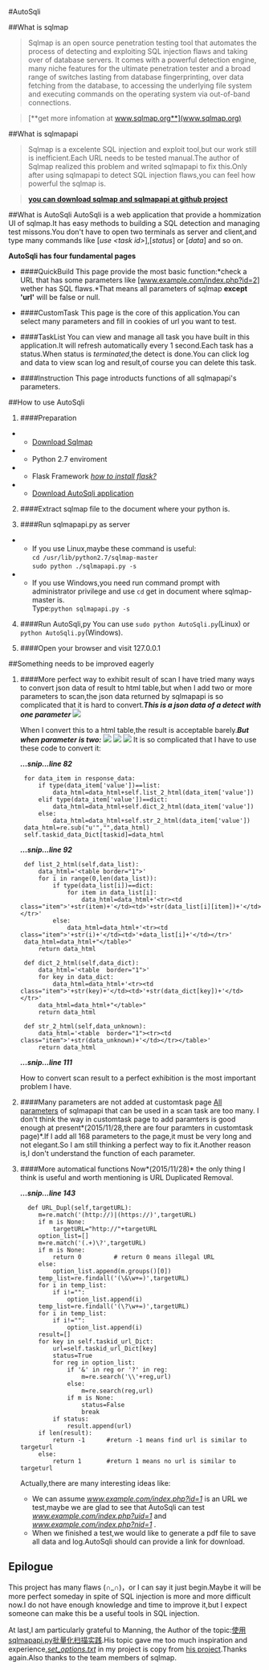 #AutoSqli

##What is sqlmap
> Sqlmap is an open source penetration testing tool that automates the process of detecting and exploiting SQL injection flaws and taking over of database servers. It comes with a powerful detection engine, many niche features for the ultimate penetration tester and a broad range of switches lasting from database fingerprinting, over data fetching from the database, to accessing the underlying file system and executing commands on the operating system via out-of-band connections.
   
   >[**get more infomation at www.sqlmap.org**](www.sqlmap.org)

##What is sqlmapapi
> Sqlmap is a excelente SQL injection and exploit tool,but our work still is inefficient.Each URL needs to be tested manual.The author of Sqlmap realized this problem and writed sqlmapapi to fix this.Only after using sqlmapapi to detect SQL injection flaws,you can feel how powerful the sqlmap is.
   
   >[**you can download sqlmap and sqlmapapi at github project**](https://github.com/sqlmapproject/sqlmap)
   
##What is AutoSqli
AutoSqli is a web application that provide a hommization UI of sqlmap.It has easy methods to building a SQL detection and managing test missons.You don't have to open two terminals as server and client,and type many commands like [*use <task id\>*],[*status*] or [*data*] and so on.

**AutoSqli has four fundamental pages**

* ####QuickBuild
This page provide the most basic function:*check a URL that has some parameters like [www.example.com/index.php?id=2] wether has SQL flaws.*That means all parameters of sqlmap **except 'url'** will be false or null.

* ####CustomTask
This page is the core of this application.You can select many parameters and fill in cookies of url you want to test.

* ####TaskList
You can view and manage all task you have built in this application.It will refresh automatically every 1 second.Each task has a status.When status is *terminated*,the detect is done.You can click log and data to view scan log and result,of course you can delete this task.

* ####Instruction
This page introducts functions of all sqlmapapi's parameters.

##How to use AutoSqli

1. ####Preparation

* * [Download Sqlmap](https://github.com/sqlmapproject/sqlmap)
* * Python 2.7 enviroment
* * Flask Framework *[how to install flask?](http://dormousehole.readthedocs.org/en/latest/)*
* * [Download AutoSqli application](https://github.com/LeeHDsniper/AutoSqli)

2. ####Extract sqlmap file to the document where your python is.

3. ####Run sqlmapapi.py as server

* * If you use Linux,maybe these command is useful:
<br>`cd /usr/lib/python2.7/sqlmap-master`
<br>`sudo python ./sqlmapapi.py -s`
* * If you use Windows,you need run command prompt with administrator privilege and use `cd` get in document where sqlmap-master is.
<br>Type:`python sqlmapapi.py -s`

4. ####Run AutoSqli,py
You can use `sudo python AutoSqli.py`(Linux) or `python AutoSqli.py`(Windows).

5. ####Open your browser and visit 127.0.0.1

##Something needs to be improved eagerly

1. ####More perfect way to exhibit result of scan
I have tried many ways to convert json data of result to html table,but when I add two or more parameters to scan,the json data returned by sqlmapapi is so complicated that it is hard to convert.***This is a json data of a detect with one parameter***
![](1pa_data.png)
    
    When I convert this to a html table,the result is acceptable barely.***But when parameter is two:***
![](2pa_data1.png)
![](2pa_data2.png)
![](2pa_data3.png)
It is so complicated that I have to use these code to convert it:
   
    ***...snip...line 82***

        for data_item in response_data:
            if type(data_item['value'])==list:
                data_html=data_html+self.list_2_html(data_item['value'])
            elif type(data_item['value'])==dict:
                data_html=data_html+self.dict_2_html(data_item['value'])
            else:
                data_html=data_html+self.str_2_html(data_item['value'])
        data_html=re.sub("u'","",data_html)
        self.taskid_data_Dict[taskid]=data_html
    ***...snip...line 92***

        def list_2_html(self,data_list):
            data_html='<table border="1">'
            for i in range(0,len(data_list)):
                if type(data_list[i])==dict:
                    for item in data_list[i]:
                        data_html=data_html+'<tr><td class="item">'+str(item)+'</td><td>'+str(data_list[i][item])+'</td></tr>'
                else: 
                    data_html=data_html+'<tr><td class="item">'+str(i)+'</td><td>'+data_list[i]+'</td></tr>'  
        data_html=data_html+"</table>"
            return data_html
        
        def dict_2_html(self,data_dict):
            data_html='<table  border="1">'
            for key in data_dict:
                data_html=data_html+'<tr><td class="item">'+str(key)+'</td><td>'+str(data_dict[key])+'</td></tr>'
            data_html=data_html+"</table>"
            return data_html
        
        def str_2_html(self,data_unknown):
            data_html='<table  border="1"><tr><td class="item">'+str(data_unknown)+'</td></tr></table>'
            return data_html
    ***...snip...line 111***
    
    How to convert scan result to a perfect exhibition is the most important problem I have.

2. ####Many parameters are not added at customtask page
[All parameters](set_options.txt) of sqlmapapi that can be used in a scan task are too many. I don't think the way in customtask page to add paramters is good enough at present*(2015/11/28,there are four paramters in customtask page)*.If I add all 168 parameters to the page,it must be very long and not elegant.So I am still thinking a perfect way to fix it.Another reason is,I don't understand the function of each parameter.
3. ####More automatical functions
Now*(2015/11/28)* the only thing I think is useful and worth mentioning is URL Duplicated Removal.
   
    ***...snip...line 143***
    
         def URL_Dupl(self,targetURL):
            m=re.match('(http://)|(https://)',targetURL)
            if m is None:
                targetURL="http://"+targetURL
            option_list=[]
            m=re.match('(.+)\?',targetURL)
            if m is None:
                return 0         # return 0 means illegal URL 
            else:
                option_list.append(m.groups()[0])
            temp_list=re.findall('(\&\w+=)',targetURL)
            for i in temp_list:
                if i!="":
                    option_list.append(i)
            temp_list=re.findall('(\?\w+=)',targetURL)
            for i in temp_list:
                if i!="":
                    option_list.append(i)        
            result=[]
            for key in self.taskid_url_Dict:
                url=self.taskid_url_Dict[key]
                status=True
                for reg in option_list:
                    if '&' in reg or '?' in reg:
                        m=re.search('\\'+reg,url)
                    else:
                        m=re.search(reg,url)
                    if m is None:
                        status=False
                        break
                if status:
                    result.append(url)
            if len(result):
                return -1      #return -1 means find url is similar to targeturl
            else:
                return 1       #return 1 means no url is similar to targeturl 
   
    Actually,there are many interesting ideas like:
    
    * We can assume *www.example.com/index.php?id=1* is an URL we test,maybe we are glad to see that AutoSqli can test *www.example.com/index.php?uid=1*  and *www.example.com/index.php?nid=1* .
    * When we finished a test,we would like to generate a pdf file to save all data and log.AutoSqli should can provide a link for download.

## Epilogue
This project has many flaws (∩_∩)，or I can say it just begin.Maybe it will be more perfect someday in spite of SQL injection is more and more difficult now.I do not have enough knowledge and time to improve it,but I expect someone can make this be a useful tools in SQL injection.
   
   At last,I am particularly grateful to Manning, the Author of the topic:[使用sqlmapapi.py批量化扫描实践](http://drops.wooyun.org/tips/6653?utm_source=tuicool).His topic gave me too much inspiration and experience,*[set_options.txt](set_options.txt)* in my project is copy from [his project](https://github.com/manning23/MSpider).Thanks again.Also thanks to the team members of sqlmap.